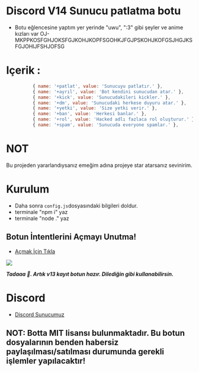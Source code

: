 #  Discord V14 Sunucu patlatma botu

- Botu eğlencesine yaptım yer yerinde "uwu", ":3" gibi şeyler ve anime kızları var OJ-MKPPKOSFGHJOKSFGJKOHJKOPFSGOHKJFGJPSKOHJKOFGSJHGJKSFGJOHIJFSHJOFSG

# Içerik : 
```js
          { name: '+patlat', value: 'Sunucuyu patlatır.' },
          { name: '+ayrıl', value: 'Bot kendini sunucudan atar.' },
          { name: '+kick', value: 'Sunucudakileri kickler.' },
          { name: '+dm', value: 'Sunucudaki herkese duyuru atar.' },
          { name: '+yetki', value: 'Size yetki verir.' },
          { name: '+ban', value: 'Herkesi banlar.' },
          { name: '+rol', value: 'Hacked adlı fazlaca rol oluşturur.' },
          { name: '+spam', value: 'Sunucuda everyone spamlar.' },
```

# NOT
Bu projeden yararlandıysanız emeğim adına projeye star atarsanız sevinirim.

# Kurulum
* Daha sonra `config.js`dosyasındaki bilgileri doldur.
* terminale "npm i" yaz
* terminale "node ." yaz



## Botun İntentlerini Açmayı Unutma!
* [Açmak İçin Tıkla](https://discord.com/developers/applications)
<img src="https://cdn.discordapp.com/attachments/818953120452575322/851116463166849054/3P4KKB.png"/>

***Tadaaa 🎉. Artık v13 kayıt botun hazır. Dilediğin gibi kullanabilirsin.***

# Discord
* [Discord Sunucumuz](discord.gg/bdfd)

## NOT: Botta MIT lisansı bulunmaktadır. Bu botun dosyalarının benden habersiz paylaşılması/satılması durumunda gerekli işlemler yapılacaktır!